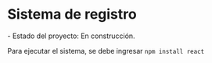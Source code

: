 <h1> Sistema de registro </h1>
- Estado del proyecto: En construcción.

Para ejecutar el sistema, se debe ingresar ``` npm install react ```
